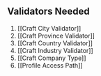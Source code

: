 ## Validators Needed

1. [[Craft City Validator]]
2. [[Craft Province Validator]]
3. [[Craft Country Validator]]
4. [[Craft Industry Validator]]
5. [[Craft Company Type]]
6. [[Profile Access Path]]